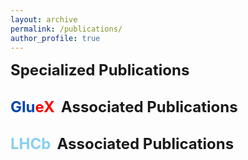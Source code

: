 ```yaml
---
layout: archive
permalink: /publications/
author_profile: true
---
```

<details style="margin-bottom: 30px;">
<summary style="cursor: pointer; font-weight: bold; font-size: 1.5rem; display: flex; align-items: center;">
    Specialized Publications
  </summary>
  <div style="margin-left: 40px; margin-top: 20px;">
    <details>
    <summary style="cursor: pointer; font-weight: bold; font-size: 1.0rem; display: flex; align-items: center;">AI and Machine Learning</summary>
      <div style="margin-left: 40px; margin-top:20px;"> 
        <p style="margin-top: 20px;">
        </p>
      </div>
    </details>
      <p style="margin-top: 20px;">
          <strong>Ambiguities in partial wave analysis of two spinless meson photoproduction</strong><br>
          Published in <em>Physical Review D</em> -- August, 2023<br>
          <ul>
            <li>DOI: <a href="https://journals.aps.org/prd/abstract/10.1103/PhysRevD.108.076001">https://journals.aps.org/prd/abstract/10.1103/PhysRevD.108.076001</a></li>
            <li>arXiv: <a href="https://arxiv.org/abs/2306.17779">https://arxiv.org/abs/2306.17779</a></li>
          </ul>
    </p>
 </div>
     </details>

  <details style="margin-bottom: 30px;">
  <summary style="cursor: pointer; font-weight: bold; font-size: 1.5rem; display: flex; align-items: center;">
    <span style="color: #0047ab;">Glu</span><span style="color: #ff0000;">eX </span> <span style="margin-left: 10px;">Associated Publications</span> 
  </summary>
  <div style="margin-left: 40px; margin-top: 20px;">
    <details>
      <summary style="cursor: pointer; font-weight: bold; font-size: 1.0rem; display: flex; align-items: center;">Collaboration Publications</summary>
      <div style="margin-left: 40px; margin-top: 20px;">     
        <p style="margin-top: 20px;">
          <strong>An Upper Limit on the Photoproduction Cross Section of the Spin-Exotic &pi;<sub>1</sub>(1600)</strong><br>
          Published in <em>arXiv</em> -- July, 2024<br>
          <ul>
            <li>arXiv: <a href="https://arxiv.org/abs/2407.03316#">https://arxiv.org/abs/2407.03316#</a></li>
          </ul>
        </p>
        <p style="margin-top: 20px;">
          <strong>Measurement of spin-density matrix elements in &rho;(770) production with a linearly polarized photon beam at E<sub>&gamma;</sub> = 8.2-8.8 GeV</strong><br>
          Published in <em>Physical Review C</em> -- October, 2023<br>
          <ul>
            <li>DOI: <a href="https://journals.aps.org/prc/abstract/10.1103/PhysRevC.108.055204">https://journals.aps.org/prc/abstract/10.1103/PhysRevC.108.055204</a></li>
            <li>arXiv: <a href="https://arxiv.org/abs/2305.09047">https://arxiv.org/abs/2305.09047</a></li>
          </ul>
        </p>
        <p style="margin-top: 20px;">
          <strong>Measurement of the J/<sub>&psi;</sub> photoproduction cross section over the full near-threshold kinematic region</strong><br>
          Published in <em>Physical Review C</em> -- June, 2023<br>
          <ul>
            <li>DOI: <a href="https://journals.aps.org/prc/abstract/10.1103/PhysRevC.108.025201">https://journals.aps.org/prc/abstract/10.1103/PhysRevC.108.025201</a></li>
            <li>arXiv: <a href="https://arxiv.org/abs/2304.03845">https://arxiv.org/abs/2304.03845</a></li>
          </ul>
        </p>
        <p style="margin-top: 20px;">
          <strong>Search for photoproduction of axion-like particles at GlueX</strong><br>
          Published in <em>Physical Review D</em> -- March, 2022<br>
          <ul>
            <li>DOI: <a href="https://journals.aps.org/prd/abstract/10.1103/PhysRevD.105.052007">https://journals.aps.org/prd/abstract/10.1103/PhysRevD.105.052007</a></li>
            <li>arXiv: <a href="https://arxiv.org/abs/2109.13439">https://arxiv.org/abs/2109.13439</a></li>
          </ul>
        </p>
        <p style="margin-top: 20px;">
          <strong>Measurement of Spin Density Matrix Elements in &lambda;(1520) Photoproduction at 8.2 GeV to 8.8 GeV</strong><br>
          Published in <em>Physical Review C</em> -- March, 2022<br>
          <ul>
            <li>DOI: <a href="https://journals.aps.org/prc/abstract/10.1103/PhysRevC.105.035201">https://journals.aps.org/prc/abstract/10.1103/PhysRevC.105.035201</a></li>
            <li>arXiv: <a href="https://arxiv.org/abs/2107.12314">https://arxiv.org/abs/2107.12314</a></li>
          </ul>
        </p>
        <p style="margin-top: 20px;">
          <strong>Measurement of beam asymmetry for &pi;<sup>-</sup>&Delta;<sup>++</sup> photoproduction on the proton at E<sub>&gamma;</sub>=8.5 GeV</strong><br>
          Published in <em>Physical Review C</em> -- February, 2021<br>
          <ul>
            <li>DOI: <a href="https://journals.aps.org/prc/abstract/10.1103/PhysRevC.103.L022201">https://journals.aps.org/prc/abstract/10.1103/PhysRevC.103.L022201</a></li>
            <li>arXiv: <a href="https://arxiv.org/abs/2009.07326">https://arxiv.org/abs/2009.07326</a></li>
          </ul>
        </p>
      </div>
    </details>
    <details>
      <summary style="cursor: pointer; font-weight: bold; font-size: 1.0rem; display: flex; align-items: center;">Proceedings</summary>
      <div style="margin-left: 40px; margin-top: 20px;">
        <p style="margin-top: 20px;"></p>
      </div>
    </details>
  </div>
</details>


<details style="margin-bottom: 30px;">
  <summary style="cursor: pointer; font-weight: bold; font-size: 1.5rem; display: flex; align-items: center;">
    <span style="color: #89cff0;">LHCb </span> <span style="margin-left: 10px;">Associated Publications</span>
  </summary>
  <div style="margin-left: 40px; margin-top: 20px;">
    <details>
      <summary style="cursor: pointer; font-weight: bold; font-size: 1.0rem; display: flex; align-items: center;">Collaboration Publications</summary>
      <div style="margin-left: 40px; margin-top: 20px;">
        <p style="margin-top: 20px;"></p>
      </div>
    </details>
    <details>
      <summary style="cursor: pointer; font-weight: bold; font-size: 1.0rem; display: flex; align-items: center;">Proceedings</summary>
      <div style="margin-left: 40px; margin-top: 20px;">
        <p style="margin-top: 20px;"></p>
      </div>
    </details>
  </div>
</details>
